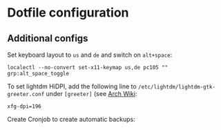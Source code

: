 # Dotfile configuration

## Additional configs

Set keyboard layout to `us` and `de` and switch on `alt+space`:

```shell
localectl --no-convert set-x11-keymap us,de pc105 "" grp:alt_space_toggle
```

To set lightdm HiDPI, add the following line to
`/etc/lightdm/lightdm-gtk-greeter.conf` under `[greeter]` (see [Arch
Wiki](https://wiki.archlinux.org/title/User:Ctag/HiDPI#LightDM_(GTK)):

```
xfg-dpi=196
```

Create Cronjob to create automatic backups:


